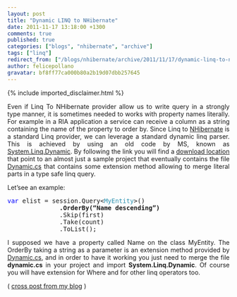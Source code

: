 ```yaml
---
layout: post
title: "Dynamic LINQ to NHibernate"
date: 2011-11-17 13:18:00 +1300
comments: true
published: true
categories: ["blogs", "nhibernate", "archive"]
tags: ["linq"]
redirect_from: ["/blogs/nhibernate/archive/2011/11/17/dynamic-linq-to-nhibernate.aspx/"]
author: felicepollano
gravatar: bf8ff77ca000b80a2b19d07dbb257645
---
```

{% include imported_disclaimer.html %}
<p align="justify">Even if Linq To NHibernate provider allow us to write query in a strongly type manner, it is sometimes needed to works with property names literally. For example in a RIA application a service can receive a column as a string containing the name of the property to order by. Since Linq to <a href="http://nhforge.org" target="_blank">NHibernate</a> is a standard Linq provider, we can leverage a standard dynamic linq parser. This is achieved by using an old code by MS, known as <a href="http://weblogs.asp.net/scottgu/archive/2008/01/07/dynamic-linq-part-1-using-the-linq-dynamic-query-library.aspx">System.Linq.Dynamic</a>. By following the link you will find a <a href="http://msdn.microsoft.com/en-us/vstudio/bb894665.aspx">download location</a> that point to an almost just a sample project that eventually contains the file <a href="https://raw.github.com/gist/1372806/f22488235a328af162f94de83b34bfe68f5975ce/Dynamic.cs">Dynamic.cs</a> that contains some extension method allowing to merge literal parts in a type safe linq query.</p>
<p align="justify">Let&rsquo;see an example:</p>
<pre class="code"><span style="color: blue">var </span>elist = session.Query&lt;<span style="color: #2b91af">MyEntity</span>&gt;()
              <b>.OrderBy(&ldquo;Name descending&rdquo;)</b>
              .Skip(first)
              .Take(count)
              .ToList();</pre>
<p align="justify">I supposed we have a property called Name on the class MyEntity. The OrderBy taking a string as a parameter is an extension method provided by <a href="https://raw.github.com/gist/1372806/f22488235a328af162f94de83b34bfe68f5975ce/Dynamic.cs">Dynamic.cs</a>, and in order to have it working you just need to merge the file <b>dynamic.cs</b> in your project and import <b>System.Linq.Dynamic</b>. Of course you will have extension for Where and for other linq operators too.</p>
<p>( <a href="http://www.felicepollano.com/">cross post from my blog</a> )</p>
